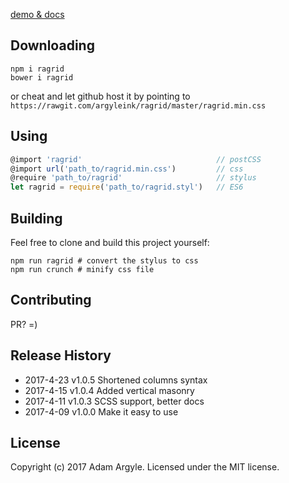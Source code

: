 [demo & docs](https://argyleink.github.io/ragrid/)


## Downloading
```shell
npm i ragrid
bower i ragrid
```
or cheat and let github host it by pointing to `https://rawgit.com/argyleink/ragrid/master/ragrid.min.css`


## Using
```javascript
@import 'ragrid'                              // postCSS
@import url('path_to/ragrid.min.css')         // css
@require 'path_to/ragrid'                     // stylus
let ragrid = require('path_to/ragrid.styl')   // ES6
```


## Building
Feel free to clone and build this project yourself:
```shell
npm run ragrid # convert the stylus to css
npm run crunch # minify css file
```


## Contributing
PR? =)

## Release History
* 2017-4-23  v1.0.5  Shortened columns syntax
* 2017-4-15  v1.0.4  Added vertical masonry
* 2017-4-11  v1.0.3  SCSS support, better docs
* 2017-4-09  v1.0.0  Make it easy to use

## License
Copyright (c) 2017 Adam Argyle. Licensed under the MIT license.
